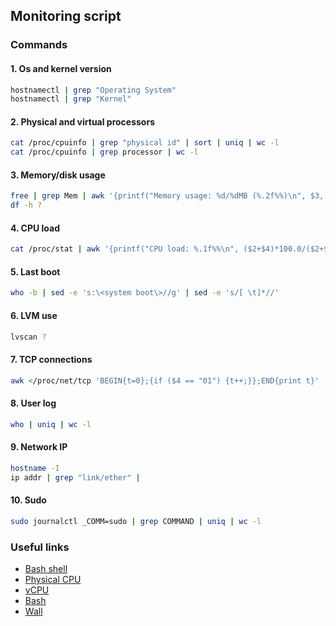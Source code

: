 ## Monitoring script
### Commands

#### 1. Os and kernel version
```bash
hostnamectl | grep "Operating System"
hostnamectl | grep "Kernel"
```

#### 2. Physical and virtual processors
```bash
cat /proc/cpuinfo | grep "physical id" | sort | uniq | wc -l
cat /proc/cpuinfo | grep processor | wc -l
```

#### 3. Memory/disk usage
```bash
free | grep Mem | awk '{printf("Memory usage: %d/%dMB (%.2f%%)\n", $3, $4, $3/$2 * 100.0}'
df -h ?
```

#### 4. CPU load
```bash
cat /proc/stat | awk '{printf("CPU load: %.1f%%\n", ($2+$4)*100.0/($2+$4+$5))}' | head -1
```

#### 5. Last boot
```bash
who -b | sed -e 's:\<system boot\>//g' | sed -e 's/[ \t]*//'
```

#### 6. LVM use
```bash
lvscan ?
```

#### 7. TCP connections
```bash
awk </proc/net/tcp 'BEGIN{t=0};{if ($4 == "01") {t++;}};END{print t}'
```

#### 8. User log
```bash
who | uniq | wc -l
```

#### 9. Network IP
```bash
hostname -I
ip addr | grep "link/ether" |
```

#### 10. Sudo
```bash
sudo journalctl _COMM=sudo | grep COMMAND | uniq | wc -l
```

### Useful links
- [Bash shell](https://www.2daygeek.com/bash-shell-script-view-linux-system-information/)
- [Physical CPU](https://developpaper.com/how-to-view-the-physical-cpu-logical-cpu-and-cpu-number-of-linux-servers/)
- [vCPU](https://webhostinggeeks.com/howto/how-to-display-the-number-of-processors-vcpu-on-linux-vps/)
- [Bash](https://medium.com/@david_packman/gathering-linux-system-information-using-bash-3bfaaed7755f)
- [Wall](https://www.howtoforge.com/linux-wall-command/)

